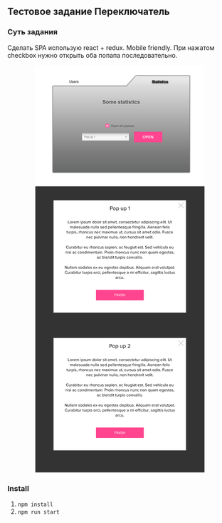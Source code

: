 ﻿## Тестовое задание Переключатель

### Суть задания
Cделать SPA использую react + redux. Mobile friendly.
При нажатом checkbox нужно открыть оба попапа последовательно.

<p align="center">
<img src="./preview.png" />
</p>

### Install
1. ```npm install```
2. ```npm run start```

